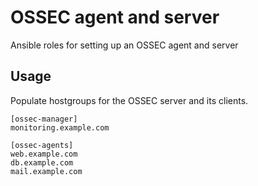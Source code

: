 # OSSEC agent and server

Ansible roles for setting up an OSSEC agent and server

## Usage
Populate hostgroups for the OSSEC server and its clients.

```
[ossec-manager]
monitoring.example.com

[ossec-agents]
web.example.com
db.example.com
mail.example.com
```
